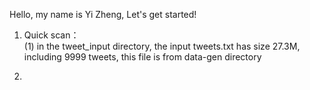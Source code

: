 Hello, my name is Yi Zheng, Let's get started!

1. Quick scan：  
(1) in the tweet_input directory, the input tweets.txt has size 27.3M, including 9999 tweets, this file is from data-gen directory

2. 
